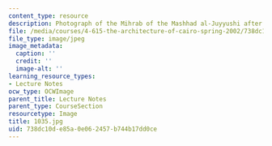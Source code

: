 ```yaml
---
content_type: resource
description: Photograph of the Mihrab of the Mashhad al-Juyyushi after restoration.
file: /media/courses/4-615-the-architecture-of-cairo-spring-2002/738dc10de85a0e062457b744b17dd0ce_1035.jpg
file_type: image/jpeg
image_metadata:
  caption: ''
  credit: ''
  image-alt: ''
learning_resource_types:
- Lecture Notes
ocw_type: OCWImage
parent_title: Lecture Notes
parent_type: CourseSection
resourcetype: Image
title: 1035.jpg
uid: 738dc10d-e85a-0e06-2457-b744b17dd0ce
---
```

